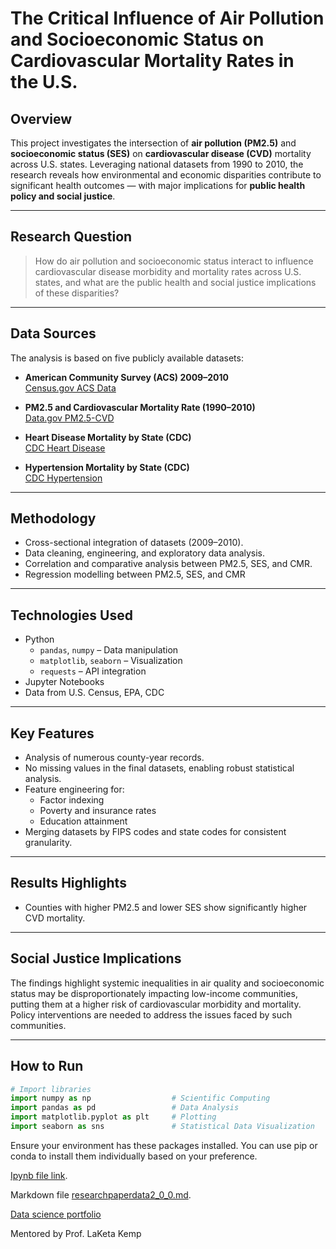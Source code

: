 
# The Critical Influence of Air Pollution and Socioeconomic Status on Cardiovascular Mortality Rates in the U.S.


## Overview

This project investigates the intersection of **air pollution (PM2.5)** and **socioeconomic status (SES)** on **cardiovascular disease (CVD)** mortality across U.S. states. Leveraging national datasets from 1990 to 2010, the research reveals how environmental and economic disparities contribute to significant health outcomes — with major implications for **public health policy and social justice**.

---

## Research Question

> How do air pollution and socioeconomic status interact to influence cardiovascular disease morbidity and mortality rates across U.S. states, and what are the public health and social justice implications of these disparities?

---

##  Data Sources

The analysis is based on five publicly available datasets:

- **American Community Survey (ACS) 2009–2010**  
  [Census.gov ACS Data](https://www.census.gov/data/developers/data-sets/acs-1year/2009.html)

- **PM2.5 and Cardiovascular Mortality Rate (1990–2010)**  
  [Data.gov PM2.5-CVD](https://catalog.data.gov/dataset/annual-pm2-5-and-cardiovascular-mortality-rate-data-trends-modified-by-county-socioeconomi)

- **Heart Disease Mortality by State (CDC)**  
  [CDC Heart Disease](https://www.cdc.gov/nchs/pressroom/sosmap/heart_disease_mortality/heart_disease.htm)

- **Hypertension Mortality by State (CDC)**  
  [CDC Hypertension](https://www.cdc.gov/nchs/pressroom/sosmap/hypertension_mortality/hypertension.htm)

---

## Methodology

- Cross-sectional integration of datasets (2009–2010).
- Data cleaning, engineering, and exploratory data analysis.
- Correlation and comparative analysis between PM2.5, SES, and CMR.
- Regression modelling between PM2.5, SES, and CMR

---

## Technologies Used

- Python
  - `pandas`, `numpy` – Data manipulation
  - `matplotlib`, `seaborn` – Visualization
  - `requests` – API integration
- Jupyter Notebooks
- Data from U.S. Census, EPA, CDC

---

## Key Features

- Analysis of numerous county-year records.
- No missing values in the final datasets, enabling robust statistical analysis.
- Feature engineering for:
  - Factor indexing
  - Poverty and insurance rates
  - Education attainment
- Merging datasets by FIPS codes and state codes for consistent granularity.

---

## Results Highlights

- Counties with higher PM2.5 and lower SES show significantly higher CVD mortality.


---

## Social Justice Implications

The findings highlight systemic inequalities in air quality and socioeconomic status may be disproportionately impacting low-income communities, putting them at a higher risk of cardiovascular morbidity and mortality. Policy interventions are needed to address the issues faced by such communities.

---


## How to Run

```python
# Import libraries
import numpy as np                  # Scientific Computing
import pandas as pd                 # Data Analysis
import matplotlib.pyplot as plt     # Plotting
import seaborn as sns               # Statistical Data Visualization
```

Ensure your environment has these packages installed. You can use pip or conda to install them individually based on your preference.

[Ipynb file link](https://github.com/Bayowar/CMRPM25Research/blob/a2e6026893344e6274b63c15ce27036d8d115803/researchpaperdata2_0_0-2.ipynb).

Markdown file
[researchpaperdata2_0_0.md](https://github.com/user-attachments/files/19797460/researchpaperdata2_0_0.md).

[Data science portfolio](https://github.com/Bayowar/Bayowar.github.io.git)

Mentored by Prof. LaKeta Kemp
